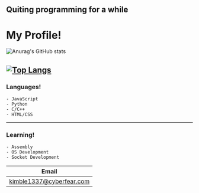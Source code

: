 ## Quiting programming for a while

# My Profile!
![Anurag's GitHub stats](https://github-readme-stats.vercel.app/api?username=5wm&show_icons=true&theme=dark)

[![Top Langs](https://github-readme-stats.vercel.app/api/top-langs/?username=5wm&theme=dark)](https://github.com/anuraghazra/github-readme-stats)
-----------
### Languages!
 ```
- JavaScript
- Python
- C/C++
- HTML/CSS
```
-----------
### Learning!
```
- Assembly 
- OS Development
- Socket Development
```
| Email | 
| ------------- |
| kimble1337@cyberfear.com | 
